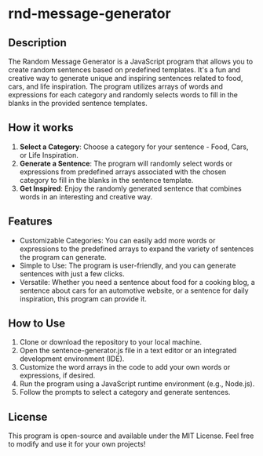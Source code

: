 # rnd-message-generator
## Description
The Random Message Generator is a JavaScript program that allows you to create random sentences based on predefined templates. It's a fun and creative way to generate unique and inspiring sentences related to food, cars, and life inspiration. The program utilizes arrays of words and expressions for each category and randomly selects words to fill in the blanks in the provided sentence templates.
## How it works
1. **Select a Category**: Choose a category for your sentence - Food, Cars, or Life Inspiration.
2. **Generate a Sentence**: The program will randomly select words or expressions from predefined arrays associated with the chosen category to fill in the blanks in the sentence template.
3. **Get Inspired**: Enjoy the randomly generated sentence that combines words in an interesting and creative way.
## Features
* Customizable Categories: You can easily add more words or expressions to the predefined arrays to expand the variety of sentences the program can generate.
* Simple to Use: The program is user-friendly, and you can generate sentences with just a few clicks.
* Versatile: Whether you need a sentence about food for a cooking blog, a sentence about cars for an automotive website, or a sentence for daily inspiration, this program can provide it.
## How to Use
1. Clone or download the repository to your local machine.
2. Open the sentence-generator.js file in a text editor or an integrated development environment (IDE).
3. Customize the word arrays in the code to add your own words or expressions, if desired.
4. Run the program using a JavaScript runtime environment (e.g., Node.js).
5. Follow the prompts to select a category and generate sentences.
## License
This program is open-source and available under the MIT License. Feel free to modify and use it for your own projects!


